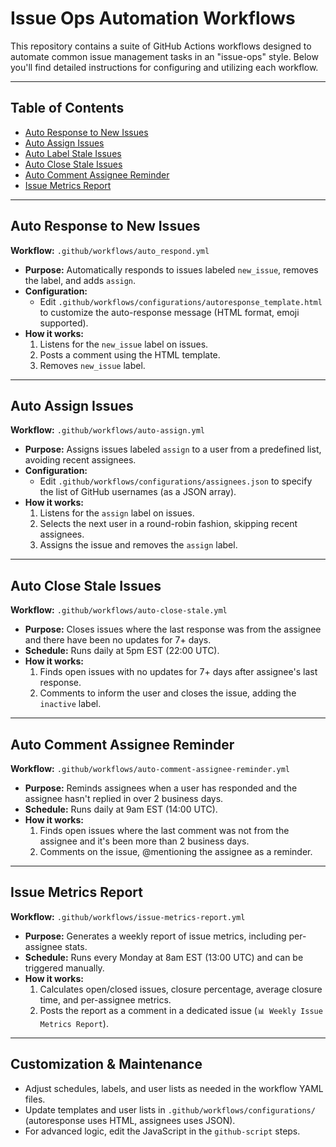 # Issue Ops Automation Workflows

This repository contains a suite of GitHub Actions workflows designed to automate common issue management tasks in an "issue-ops" style. Below you'll find detailed instructions for configuring and utilizing each workflow.

---

## Table of Contents
- [Auto Response to New Issues](#auto-response-to-new-issues)
- [Auto Assign Issues](#auto-assign-issues)
- [Auto Label Stale Issues](#auto-label-stale-issues)
- [Auto Close Stale Issues](#auto-close-stale-issues)
- [Auto Comment Assignee Reminder](#auto-comment-assignee-reminder)
- [Issue Metrics Report](#issue-metrics-report)

---

## Auto Response to New Issues
**Workflow:** `.github/workflows/auto_respond.yml`

- **Purpose:** Automatically responds to issues labeled `new_issue`, removes the label, and adds `assign`.
- **Configuration:**
  - Edit `.github/workflows/configurations/autoresponse_template.html` to customize the auto-response message (HTML format, emoji supported).
- **How it works:**
  1. Listens for the `new_issue` label on issues.
  2. Posts a comment using the HTML template.
  3. Removes `new_issue` label.

---

## Auto Assign Issues
**Workflow:** `.github/workflows/auto-assign.yml`

- **Purpose:** Assigns issues labeled `assign` to a user from a predefined list, avoiding recent assignees.
- **Configuration:**
  - Edit `.github/workflows/configurations/assignees.json` to specify the list of GitHub usernames (as a JSON array).
- **How it works:**
  1. Listens for the `assign` label on issues.
  2. Selects the next user in a round-robin fashion, skipping recent assignees.
  3. Assigns the issue and removes the `assign` label.

---

## Auto Close Stale Issues
**Workflow:** `.github/workflows/auto-close-stale.yml`

- **Purpose:** Closes issues where the last response was from the assignee and there have been no updates for 7+ days.
- **Schedule:** Runs daily at 5pm EST (22:00 UTC).
- **How it works:**
  1. Finds open issues with no updates for 7+ days after assignee's last response.
  2. Comments to inform the user and closes the issue, adding the `inactive` label.

---

## Auto Comment Assignee Reminder
**Workflow:** `.github/workflows/auto-comment-assignee-reminder.yml`

- **Purpose:** Reminds assignees when a user has responded and the assignee hasn't replied in over 2 business days.
- **Schedule:** Runs daily at 9am EST (14:00 UTC).
- **How it works:**
  1. Finds open issues where the last comment was not from the assignee and it's been more than 2 business days.
  2. Comments on the issue, @mentioning the assignee as a reminder.

---

## Issue Metrics Report
**Workflow:** `.github/workflows/issue-metrics-report.yml`

- **Purpose:** Generates a weekly report of issue metrics, including per-assignee stats.
- **Schedule:** Runs every Monday at 8am EST (13:00 UTC) and can be triggered manually.
- **How it works:**
  1. Calculates open/closed issues, closure percentage, average closure time, and per-assignee metrics.
  2. Posts the report as a comment in a dedicated issue (`📊 Weekly Issue Metrics Report`).

---

## Customization & Maintenance
- Adjust schedules, labels, and user lists as needed in the workflow YAML files.
- Update templates and user lists in `.github/workflows/configurations/` (autoresponse uses HTML, assignees uses JSON).
- For advanced logic, edit the JavaScript in the `github-script` steps.
